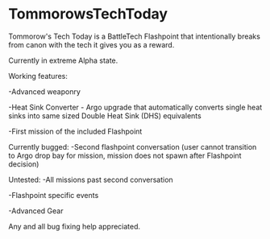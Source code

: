# TommorowsTechToday

Tommorow's Tech Today is a BattleTech Flashpoint that intentionally breaks from canon with the tech it gives you as a reward.

Currently in extreme Alpha state.

Working features:

-Advanced weaponry

-Heat Sink Converter - Argo upgrade that automatically converts single heat sinks into same sized Double Heat Sink (DHS) equivalents

-First mission of the included Flashpoint

Currently bugged:
-Second flashpoint conversation (user cannot transition to Argo drop bay for mission, mission does not spawn after Flashpoint decision)

Untested:
-All missions past second conversation

-Flashpoint specific events

-Advanced Gear

Any and all bug fixing help appreciated.
